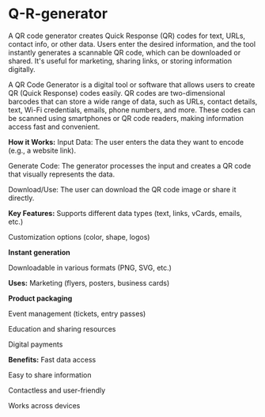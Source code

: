 # Q-R-generator
A QR code generator creates Quick Response (QR) codes for text, URLs, contact info, or other data. Users enter the desired information, and the tool instantly generates a scannable QR code, which can be downloaded or shared. It's useful for marketing, sharing links, or storing information digitally.


  A QR Code Generator is a digital tool or software that allows users to create QR (Quick Response) codes easily. QR codes are two-dimensional barcodes that can store a wide range of data, such as URLs, contact details, text, Wi-Fi credentials, emails, phone numbers, and more. These codes can be scanned using smartphones or QR code readers, making information access fast and convenient.

**How it Works:**
Input Data: The user enters the data they want to encode (e.g., a website link).

Generate Code: The generator processes the input and creates a QR code that visually represents the data.

Download/Use: The user can download the QR code image or share it directly.

**Key Features:**
Supports different data types (text, links, vCards, emails, etc.)

Customization options (color, shape, logos)

**Instant generation**

Downloadable in various formats (PNG, SVG, etc.)

**Uses:**
Marketing (flyers, posters, business cards)

**Product packaging**

Event management (tickets, entry passes)

Education and sharing resources

Digital payments

**Benefits:**
Fast data access

Easy to share information

Contactless and user-friendly

Works across devices
